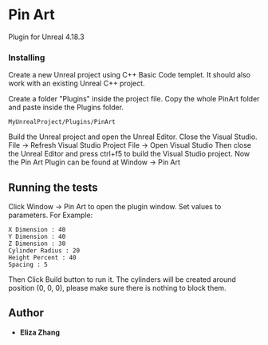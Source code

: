# Pin Art 

Plugin for Unreal 4.18.3

### Installing

Create a new Unreal project using C++ Basic Code templet.
It should also work with an existing Unreal C++ project.

Create a folder "Plugins" inside the project file.
Copy the whole PinArt folder and paste inside the Plugins folder.

```
MyUnrealProject/Plugins/PinArt
```
Build the Unreal project and open the Unreal Editor.
Close the Visual Studio.
File -> Refresh Visual Studio Project
File -> Open Visual Studio
Then close the Unreal Editor and press ctrl+f5 to build the Visual Studio project.
Now the Pin Art Plugin can be found at Window -> Pin Art

## Running the tests

Click Window -> Pin Art to open the plugin window.
Set values to parameters. For Example:

```
X Dimension : 40
Y Dimension : 40
Z Dimension : 30
Cylinder Radius : 20
Height Percent : 40
Spacing : 5

```
Then Click Build button to run it.
The cylinders will be created around position (0, 0, 0), please make sure there is nothing to block them.

## Author

* **Eliza Zhang** 


